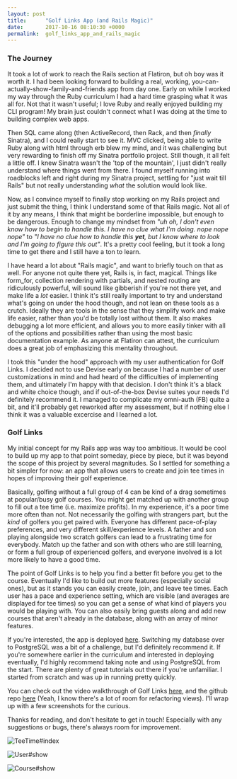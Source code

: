 ```yaml
---
layout: post
title:      "Golf Links App (and Rails Magic)"
date:       2017-10-16 08:10:30 +0000
permalink:  golf_links_app_and_rails_magic
---
```


### The Journey

It took a lot of work to reach the Rails section at Flatiron, but oh boy was it worth it. I had been looking forward to building a real, working, you-can-actually-show-family-and-friends app from day one. Early on while I worked my way through the Ruby curriculum I had a hard time grasping what it was all for. Not that it wasn't useful; I love Ruby and really enjoyed building my CLI program! My brain just couldn't connect what I was doing at the time to building complex web apps. 

Then SQL came along (then ActiveRecord, then Rack, and then *finally* Sinatra), and I could really start to see it. MVC clicked, being able to write Ruby along with html through erb blew my mind, and it was challenging but very rewarding to finish off my Sinatra portfolio project. Still though, it all felt a little off. I knew Sinatra wasn't the 'top of the mountain', I just didn't really understand where things went from there. I found myself running into roadblocks left and right during my Sinatra project, settling for "just wait till Rails" but not really understanding *what* the solution would look like.

Now, as I convince myself to finally stop working on my Rails project and just submit the thing, I think I understand some of that Rails magic. Not all of it by any means, I think that might be borderline impossible, but enough to be dangerous. Enough to change my mindset from *"uh oh, I don't even know how to begin to handle this. I have no clue what I'm doing. nope nope nope"* to *"I have no clue how to handle this **yet**, but I know where to look and I'm going to figure this out"*. It's a pretty cool feeling, but it took a long time to get there and I still have a ton to learn.

I have heard a lot about "Rails magic", and want to briefly touch on that as well. For anyone not quite there yet, Rails is, in fact, magical. Things like form_for, collection rendering with partials, and nested routing are ridiculously powerful, will sound like gibberish if you're not there yet, and make life a *lot* easier. I think it's still really important to try and understand what's going on under the hood though, and not lean on these tools as a crutch. Ideally they are tools in the sense that they simplify work and make life easier, rather than you'd be totally lost without them. It also makes debugging a lot more efficient, and allows you to more easily tinker with all of the options and possibilities rather than using the most basic documentation example. As anyone at Flatiron can attest, the curriculum does a great job of emphasizing this mentality throughout. 

I took this "under the hood" approach with my user authentication for Golf Links. I decided not to use Devise early on because I had a number of user customizations in mind and had heard of the difficulties of implementing them, and ultimately I'm happy with that decision. I don't think it's a black and white choice though, and if out-of-the-box Devise suites your needs I'd definitely recommend it. I managed to complicate my omni-auth (FB) quite a bit, and it'll probably get reworked after my assessment, but if nothing else I think it was a valuable excercise and I learned a lot.

### Golf Links

My initial concept for my Rails app was way too ambitious. It would be cool to build up my app to that point someday, piece by piece, but it was beyond the scope of this project by several magnitudes. So I settled for something a bit simpler for now: an app that allows users to create and join tee times in hopes of improving their golf experience.

Basically, golfing without a full group of 4 can be kind of a drag sometimes at popular/busy golf courses. You might get matched up with another group to fill out a tee time (i.e. maximize profits). In my experience, it's a poor time more often than not. Not necessarily the golfing with strangers part, but the *kind* of golfers you get paired with. Everyone has different pace-of-play preferences, and very different skill/experience levels. A father and son playing alongside two scratch golfers can lead to a frustrating time for everybody. Match up the father and son with others who are still learning, or form a full group of experienced golfers, and everyone involved is a lot more likely to have a good time.

The point of Golf Links is to help you find a better fit before you get to the course. Eventually I'd like to build out more features (especially social ones), but as it stands you can easily create, join, and leave tee times. Each user has a pace and experience setting, which are visible (and averages are displayed for tee times) so you can get a sense of what kind of players you would be playing with. You can also easily bring guests along and add new courses that aren't already in the database, along with an array of minor features.

If you're interested, the app is deployed [here](https://golflinks.herokuapp.com). Switching my database over to PostgreSQL was a bit of a challenge, but I'd definitely recommend it. If you're somewhere earlier in the curriculum and interested in deploying eventually, I'd highly recommend taking note and using PostgreSQL from the start. There are plenty of great tutorials out there if you're unfamiliar. I started from scratch and was up in running pretty quickly.

You can check out the video walkthrough of Golf Links [here](https://www.youtube.com/watch?v=4RdcIHf0SaI&feature=youtu.be), and the github repo [here](https://github.com/buchheimt/golf-links) (Yeah, I know there's a lot of room for refactoring views). I'll wrap up with a few screenshots for the curious.

Thanks for reading, and don't hesitate to get in touch! Especially with any suggestions or bugs, there's always room for improvement.

![TeeTime#index](https://i.imgur.com/iXeHyOc.jpg)

![User#show](https://i.imgur.com/OSoCvtv.jpg)

![Course#show](https://i.imgur.com/4mJQsl6.jpg)



